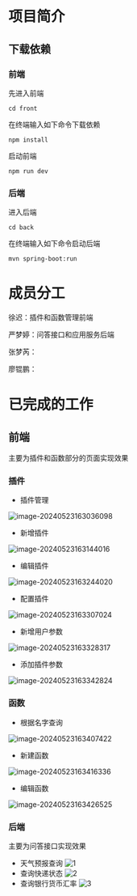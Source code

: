 # 项目简介

## 下载依赖

### 前端

先进入前端

```
cd front
```

在终端输入如下命令下载依赖

```
npm install
```

启动前端

```
npm run dev
```

### 后端

进入后端
```
cd back
```
在终端输入如下命令启动后端
```
mvn spring-boot:run
```

# 成员分工

徐迟：插件和函数管理前端

严梦婷：问答接口和应用服务后端

张梦芮：

廖锟鹏：

# 已完成的工作

## 前端

主要为插件和函数部分的页面实现效果

### 插件

- 插件管理                

![image-20240523163036098](assets/image-20240523163036098.png)

- 新增插件

![image-20240523163144016](assets/image-20240523163144016.png)

-  编辑插件

![image-20240523163244020](assets/image-20240523163244020.png)

- 配置插件

![image-20240523163307024](assets/image-20240523163307024.png)

- 新增用户参数

![image-20240523163328317](assets/image-20240523163328317.png)

- 添加插件参数

![image-20240523163342824](assets/image-20240523163342824.png)

### 函数

- 根据名字查询

![image-20240523163407422](assets/image-20240523163407422.png)

- 新建函数

![image-20240523163416336](assets/image-20240523163416336.png)

- 编辑函数

![image-20240523163426525](assets/image-20240523163426525.png)
### 后端
主要为问答接口实现效果
- 天气预报查询
![1](assets/1.png)
- 查询快递状态
![2](assets/2.png)
- 查询银行货币汇率
![3](assets/3.png)
